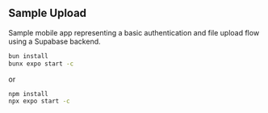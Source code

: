 ## Sample Upload

Sample mobile app representing a basic authentication and file upload flow using a Supabase backend.

```sh
bun install
bunx expo start -c
```

or

```sh
npm install
npx expo start -c
```
